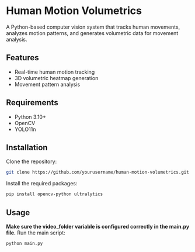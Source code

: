 # Human Motion Volumetrics
A Python-based computer vision system that tracks human movements, analyzes motion patterns, and generates volumetric data for movement analysis.

## Features
- Real-time human motion tracking
- 3D volumetric heatmap generation
- Movement pattern analysis

## Requirements
- Python 3.10+
- OpenCV
- YOLO11n

## Installation
Clone the repository:
```bash
git clone https://github.com/yourusername/human-motion-volumetrics.git
```
Install the required packages:
```bash
pip install opencv-python ultralytics
```
## Usage
**Make sure the video_folder variable is configured correctly in the main.py file.**
Run the main script:
```bash
python main.py
```
